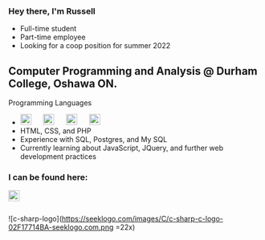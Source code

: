 ### Hey there, I'm Russell 
- Full-time student
- Part-time employee
- Looking for a coop position for summer 2022

## Computer Programming and Analysis @ Durham College, Oshawa ON.
Programming Languages
- <!--C#, C++, Java, Python--> <a><img alt="C sharp logo" title="C#" width="22px" src="https://seeklogo.com/images/C/c-sharp-c-logo-02F17714BA-seeklogo.com.png"/></a> &nbsp;&nbsp;&nbsp;&nbsp; <a><img alt="C plus plus logo" title="C++" width="22px" src="https://upload.wikimedia.org/wikipedia/commons/thumb/1/18/ISO_C%2B%2B_Logo.svg/1822px-ISO_C%2B%2B_Logo.svg.png"/></a> &nbsp;&nbsp;&nbsp;&nbsp; <a><img alt="Java logo" title="Java" width="22px" src="https://www.vectorlogo.zone/logos/java/java-vertical.svg"/></a> &nbsp;&nbsp;&nbsp;&nbsp; <a><img alt="Python logo" title="Python" width="22px" src="http://clipart-library.com/images_k/python-logo-transparent/python-logo-transparent-5.png"/></a>
- HTML, CSS, and PHP
- Experience with SQL, Postgres, and My SQL
- Currently learning about JavaScript, JQuery, and further web development practices

### I can be found here:

[<img align="left" alt="Russell Waring | LinkedIn" width="22px" src="https://cdn.jsdelivr.net/npm/simple-icons@v3/icons/linkedin.svg"/>][linkedin]

<br />
<br />

<a>![c-sharp-logo](https://seeklogo.com/images/C/c-sharp-c-logo-02F17714BA-seeklogo.com.png =22x)</a>

[linkedin]: https://www.linkedin.com/in/russell-waring-476372a4/